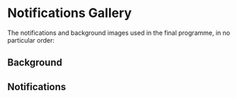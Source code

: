 # Notifications Gallery
The notifications and background images used in the final programme, in no particular order:

## Background

## Notifications
